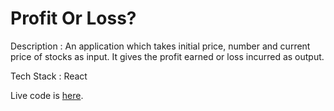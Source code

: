 # Profit Or Loss?
Description : An application which takes initial price, number and current price of stocks as input. It gives the profit earned or loss incurred as output.

Tech Stack : React

Live code is [here](https://mark14-profitlossapp.netlify.app/).
